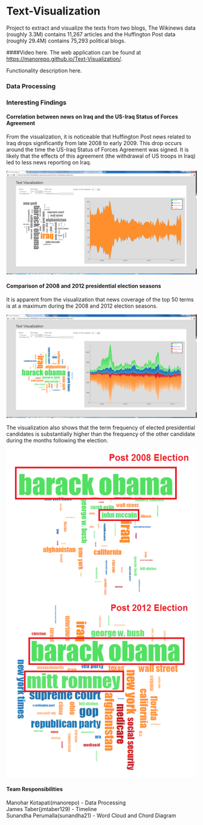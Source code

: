 # Text-Visualization

Project to extract and visualize the texts from two blogs, The Wikinews data (roughly 3.3M) contains 11,267 articles and the Huffington Post data (roughly 29.4M) contains 75,293 political blogs.

####Video here.
The web application can be found at https://manorepo.github.io/Text-Visualization/.

Functionality description here.

### Data Processing

### Interesting Findings

#### Correlation between news on Iraq and the US-Iraq Status of Forces Agreement

From the visualization, it is noticeable that Huffington Post news related to Iraq drops significantly from late 2008 to early 2009.  This drop occurs around the time the US-Iraq Status of Forces Agreement was signed.  It is likely that the effects of this agreement (the withdrawal of US troops in Iraq) led to less news reporting on Iraq.

![Alt text](/screenshots/iraq.PNG?raw=true "Iraq")

#### Comparison of 2008 and 2012 presidential election seasons

It is apparent from the visualization that news coverage of the top 50 terms is at a maximum during the 2008 and 2012 election seasons.

![Alt text](/screenshots/election-years.PNG?raw=true "Election years")

The visualization also shows that the term frequency of elected presidential candidates is substantially higher than the frequency of the other candidate during the months following the election.

![Alt text](/screenshots/post-election.PNG?raw=true "Post-2008 election")
![Alt text](/screenshots/post-election-2012.PNG?raw=true "Post-2012 election")

#### Team Responsibilities
Manohar Kotapati(manorepo) - Data Processing  
James Taber(jmtaber129) - Timeline  
Sunandha Perumalla(sunandha21) - Word Cloud and Chord Diagram
